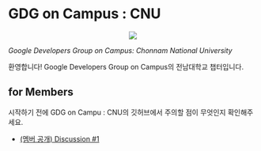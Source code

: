 # GDG on Campus : CNU

<div style="display: flex; width: 100%; align-items: center; justify-content: center">
  <img src="https://raw.githubusercontent.com/PIMM-DEV/.github/main/static/logo_full.png"/>
</div>

_Google Developers Group on Campus: Chonnam National University_

환영합니다! Google Developers Group on Campus의 전남대학교 챕터입니다.  

<!-- 소개 문구 작성 -->

## for Members

시작하기 전에 GDG on Campu : CNU의 깃허브에서 주의할 점이 무엇인지 확인해주세요.
- [(멤버 공개) Discussion #1](https://github.com/orgs/gdg-cnu/discussions/1)
